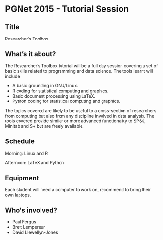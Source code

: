 PGNet 2015 - Tutorial Session
=============================

Title
-----
Researcher’s Toolbox

What’s it about?
----------------
The Researcher’s Toolbox tutorial will be a full day session covering a set of basic skills related to programming and data science. The tools learnt will include

 - A basic grounding in GNU/Linux.
 - R coding for statistical computing and graphics.
 - Basic document processing using LaTeX.
 - Python coding for statistical computing and graphics.

The topics covered are likely to be useful to a cross-section of researchers from computing but also from any discipline involved in data analysis. The tools covered provide similar or more advanced functionality to SPSS, Minitab and S+ but are freely available.

Schedule
--------
Morning: Linux and R

Afternoon: LaTeX and Python

Equipment
---------
Each student will need a computer to work on, recommend to bring their own laptops.

Who's involved?
---------------
* Paul Fergus
* Brett Lempereur
* David Llewellyn-Jones
